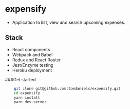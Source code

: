 # expensify

- Application to list, view and search upcoming expenses.

## Stack
- React components
- Webpack and Babel
- Redux and React Router
- Jest/Enzyme testing
- Heroku deployment

###Get started

```bash
    git clone git@github.com:tomdaniels/expensify.git
    cd expensify
    yarn install
    yarn dev-server
```

